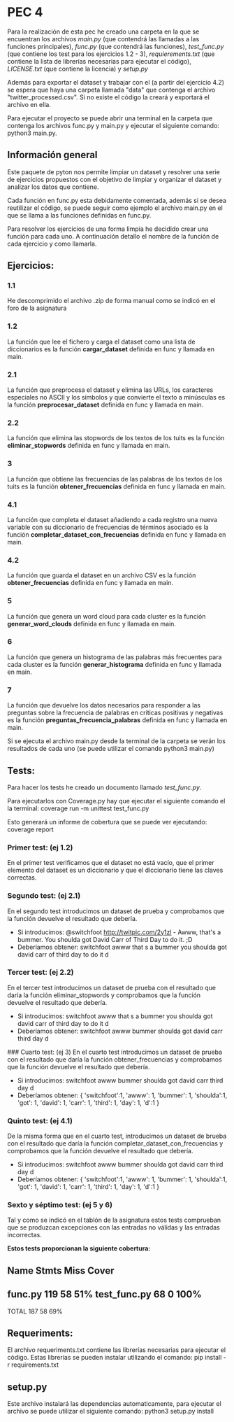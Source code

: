 # PEC 4

Para la realización de esta pec he creado una carpeta en la que se encuentran los archivos *main.py* (que contendrá las llamadas a las funciones principales), *func.py* (que contendrá las funciones), *test_func.py* (que contiene los test para los ejercicios 1.2 - 3), *requierements.txt* (que contiene la lista de librerías necesarias para ejecutar el código), *LICENSE.txt* (que contiene la licencia) y *setup.py*

Además para exportar el dataset y trabajar con el (a partir del ejercicio 4.2) se espera que haya una carpeta llamada "data" que contenga el archivo "twitter_processed.csv". Si no existe el código la creará y exportará el archivo en ella.

Para ejecutar el proyecto se puede abrir una terminal en la carpeta que contenga los archivos func.py y main.py y ejecutar el siguiente comando: python3 main.py. 

## Información general
Este paquete de pyton nos permite limpiar un dataset y resolver una serie de ejercicios propuestos con el objetivo de limpiar y organizar el dataset y analizar los datos que contiene. 

Cada función en func.py esta debidamente comentada, además si se desea reutilizar el código, se puede seguir como ejemplo el archivo main.py en el que se llama a las funciones definidas en func.py.   

Para resolver los ejercicios de una forma limpia he decidido crear una función para cada uno. A continuación detallo el nombre de la función de cada ejercicio y como llamarla. 

## Ejercicios:

### 1.1 
He descomprimido el archivo .zip de forma manual como se indicó en el foro de la asignatura

### 1.2 
La función que lee el fichero y carga el dataset como una lista de diccionarios es la función **cargar_dataset** definida en func y llamada en main. 

### 2.1 
La función que preprocesa el dataset y elimina las URLs, los caracteres especiales no ASCII y los símbolos y que convierte el texto a minúsculas es la función **preprocesar_dataset** definida en func y llamada en main. 

### 2.2 
La función que elimina las stopwords de los textos de los tuits es la función **eliminar_stopwords** definida en func y llamada en main.

### 3
La función que obtiene las frecuencias de las palabras de los textos de los tuits es la función **obtener_frecuencias** definida en func y llamada en main.

### 4.1
La función que completa el dataset añadiendo a cada registro una nueva variable con su diccionario de frecuencias de términos asociado es la función **completar_dataset_con_frecuencias** definida en func y llamada en main.

### 4.2
La función que guarda el dataset en un archivo CSV es la función **obtener_frecuencias** definida en func y llamada en main.

### 5
La función que genera un word cloud para cada cluster es la función **generar_word_clouds** definida en func y llamada en main.

### 6
La función que genera un histograma de las palabras más frecuentes para cada cluster es la función **generar_histograma** definida en func y llamada en main.

### 7
La función que devuelve los datos necesarios para responder a las preguntas sobre 
la frecuencia de palabras en críticas positivas y negativas es la función **preguntas_frecuencia_palabras** definida en func y llamada en main.

Si se ejecuta el archivo main.py desde la terminal de la carpeta se verán los resultados de cada uno (se puede utilizar el comando python3 main.py)

## Tests:

Para hacer los tests he creado un documento llamado *test_func.py*. 

Para ejecutarlos con Coverage.py hay que ejecutar el siguiente comando el la terminal: coverage run -m unittest test_func.py

Esto generará un informe de cobertura que se puede ver ejecutando: coverage report

### Primer test: (ej 1.2)
En el primer test verificamos que el dataset no está vacío, que el primer elemento del dataset es un diccionario y que el diccionario tiene las claves correctas. 

### Segundo test: (ej 2.1)
En el segundo test introducimos un dataset de prueba y comprobamos que la función devuelve el resultado que debería. 

- Si introducimos: @switchfoot http://twitpic.com/2y1zl - Awww, that's a bummer. You shoulda got David Carr of Third Day to do it. ;D
- Deberíamos obtener: switchfoot awww that s a bummer you shoulda got david carr of third day to do it d

### Tercer test: (ej 2.2)
En el tercer test introducimos un dataset de prueba con el resultado que daría la función eliminar_stopwords y comprobamos que la función devuelve el resultado que debería. 

- Si introducimos: switchfoot awww that s a bummer you shoulda got david carr of third day to do it d
- Deberíamos obtener: switchfoot awww bummer shoulda got david carr third day d

### Cuarto test: (ej 3)
En el cuarto test introducimos un dataset de prueba con el resultado que daría la función obtener_frecuencias y comprobamos que la función devuelve el resultado que debería. 

- Si introducimos: switchfoot awww bummer shoulda got david carr third day d
- Deberíamos obtener: 
{
    'switchfoot':1,
    'awww': 1,
    'bummer': 1,
    'shoulda':1,
    'got': 1,
    'david': 1,
    'carr': 1,
    'third': 1,
    'day': 1, 
    'd':1
}

### Quinto test: (ej 4.1)
De la misma forma que en el cuarto test, introducimos un dataset de brueba con el resultado que daría la función completar_dataset_con_frecuencias y comprobamos que la función devuelve el resultado que debería. 

- Si introducimos: switchfoot awww bummer shoulda got david carr third day d
- Deberíamos obtener: 
{
    'switchfoot':1,
    'awww': 1,
    'bummer': 1,
    'shoulda':1,
    'got': 1,
    'david': 1,
    'carr': 1,
    'third': 1,
    'day': 1, 
    'd':1
}

### Sexto y séptimo test: (ej 5 y 6)
Tal y como se indicó en el tablón de la asignatura estos tests comprueban que se produzcan excepciones con las entradas no válidas y las entradas incorrectas. 

**Estos tests proporcionan la siguiente cobertura:**

Name           Stmts   Miss  Cover
----------------------------------
func.py          119     58    51%
test_func.py      68      0   100%
----------------------------------
TOTAL            187     58    69%


## Requeriments: 

El archivo requeriments.txt contiene las librerías necesarias para ejecutar el código. 
Estas librerías se pueden instalar utilizando el comando: pip install -r requirements.txt

## setup.py 

Este archivo instalará las dependencias automaticamente, para ejecutar el archivo se puede utilizar el siguiente comando: python3 setup.py install
